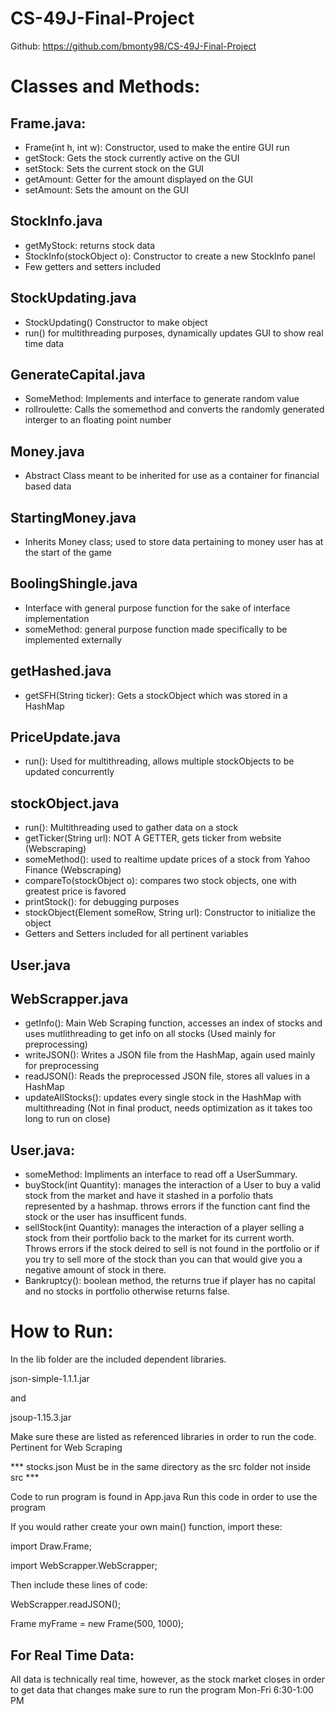 # CS-49J-Final-Project

Github: https://github.com/bmonty98/CS-49J-Final-Project

# Classes and Methods:
## Frame.java:
  - Frame(int h, int w): Constructor, used to make the entire GUI run
  - getStock: Gets the stock currently active on the GUI
  - setStock: Sets the current stock on the GUI
  - getAmount: Getter for the amount displayed on the GUI
  - setAmount: Sets the amount on the GUI
## StockInfo.java
  - getMyStock: returns stock data
  - StockInfo(stockObject o): Constructor to create a new StockInfo panel
  - Few getters and setters included
## StockUpdating.java
  - StockUpdating() Constructor to make object
  - run() for multithreading purposes, dynamically updates GUI to show real time data
## GenerateCapital.java
  - SomeMethod: Implements and interface to generate random value
  - rollroulette: Calls the somemethod and converts the randomly generated interger to an floating point number
## Money.java
  - Abstract Class meant to be inherited for use as a container for financial based data
## StartingMoney.java
  - Inherits Money class; used to store data pertaining to money user has at the start of the game
## BoolingShingle.java
  - Interface with general purpose function for the sake of interface implementation
  - someMethod: general purpose function made specifically to be implemented externally
## getHashed.java
  - getSFH(String ticker): Gets a stockObject which was stored in a HashMap
## PriceUpdate.java
  - run(): Used for multithreading, allows multiple stockObjects to be updated concurrently
## stockObject.java
  - run(): Multithreading used to gather data on a stock
  - getTicker(String url): NOT A GETTER, gets ticker from website (Webscraping)
  - someMethod(): used to realtime update prices of a stock from Yahoo Finance (Webscraping)
  - compareTo(stockObject o): compares two stock objects, one with greatest price is favored
  - printStock(): for debugging purposes
  - stockObject(Element someRow, String url): Constructor to initialize the object
  - Getters and Setters included for all pertinent variables
## User.java
## WebScrapper.java
  - getInfo(): Main Web Scraping function, accesses an index of stocks and uses mutlithreading to get info on all stocks (Used mainly for preprocessing)
  - writeJSON(): Writes a JSON file from the HashMap, again used mainly for preprocessing
  - readJSON(): Reads the preprocessed JSON file, stores all values in a HashMap
  - updateAllStocks(): updates every single stock in the HashMap with multithreading (Not in final product, needs optimization as it takes too long to run on close)

## User.java:
  - someMethod: Impliments an interface to read off a UserSummary.
  - buyStock(int Quantity): manages the interaction of a User to buy a valid stock from the market and have it stashed in a porfolio thats represented by a hashmap.  throws errors if the function cant find the stock or the user has insufficent funds.
  - sellStock(int Quantity): manages the interaction of a player selling a stock from their portfolio back to the market for its current worth. Throws errors if the stock deired to sell is not found in the portfolio or if you try to sell more of the stock than you can that would give you a negative amount of stock in there.
  - Bankruptcy(): boolean method, the returns true if player has no capital and no stocks in portfolio otherwise returns false.
 

# How to Run:

In the lib folder are the included dependent libraries.

json-simple-1.1.1.jar

and 

jsoup-1.15.3.jar

Make sure these are listed as referenced libraries in order to run the code. Pertinent for Web Scraping

*** stocks.json Must be in the same directory as the src folder not inside src ***

Code to run program is found in App.java
Run this code in order to use the program



If you would rather create your own main() function, import these:


import Draw.Frame;

import WebScrapper.WebScrapper;

Then include these lines of code:

WebScrapper.readJSON();

Frame myFrame = new Frame(500, 1000);

## For Real Time Data:

All data is technically real time, however, as the stock market closes in order to get data that changes make sure to run the program Mon-Fri 6:30-1:00 PM
